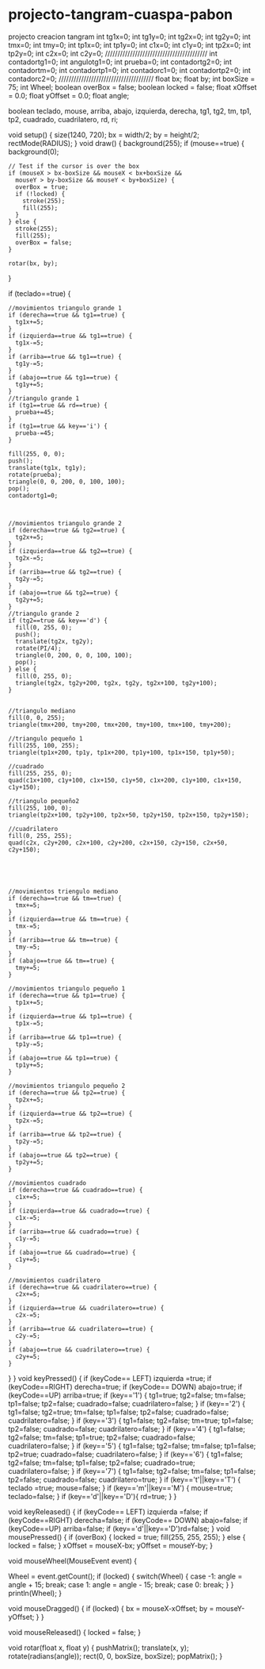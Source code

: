 # projecto-tangram-cuaspa-pabon
projecto creacion tangram
int tg1x=0;
int tg1y=0;
int tg2x=0;
int tg2y=0;
int tmx=0;
int tmy=0;
int tp1x=0;
int tp1y=0;
int c1x=0;
int c1y=0;
int tp2x=0;
int tp2y=0;
int c2x=0;
int c2y=0;
/////////////////////////////////////////
int contadortg1=0;
int angulotg1=0;
int prueba=0;
int contadortg2=0;
int contadortm=0;
int contadortp1=0;
int contadorc1=0;
int contadortp2=0;
int contadorc2=0;
//////////////////////////////////////
float bx;
float by;
int boxSize = 75;
int Wheel;
boolean overBox = false;
boolean locked = false;
float xOffset = 0.0; 
float yOffset = 0.0; 
float angle;

boolean teclado, mouse, arriba, abajo, izquierda, derecha, tg1, tg2, tm, tp1, tp2, cuadrado, cuadrilatero, rd, ri;

void setup() {
  size(1240, 720);
  bx = width/2;
  by = height/2;
  rectMode(RADIUS);
}
void draw() {
  background(255);
  if (mouse==true) {
    background(0);

    // Test if the cursor is over the box 
    if (mouseX > bx-boxSize && mouseX < bx+boxSize && 
      mouseY > by-boxSize && mouseY < by+boxSize) {
      overBox = true;
      if (!locked) { 
        stroke(255); 
        fill(255);
      }
    } else {
      stroke(255);
      fill(255);
      overBox = false;
    }

    rotar(bx, by);
  }


  if (teclado==true) { 

    //movimientos triangulo grande 1
    if (derecha==true && tg1==true) {
      tg1x+=5;
    }
    if (izquierda==true && tg1==true) {
      tg1x-=5;
    }
    if (arriba==true && tg1==true) {
      tg1y-=5;
    }
    if (abajo==true && tg1==true) {
      tg1y+=5;
    }
    //triangulo grande 1
    if (tg1==true && rd==true) {
      prueba+=45;
    } 
    if (tg1==true && key=='i') {
      prueba-=45;
    } 
    
    fill(255, 0, 0);
    push();
    translate(tg1x, tg1y);
    rotate(prueba); 
    triangle(0, 0, 200, 0, 100, 100);
    pop();
    contadortg1=0;
    


    //movimientos triangulo grande 2
    if (derecha==true && tg2==true) {
      tg2x+=5;
    }
    if (izquierda==true && tg2==true) {
      tg2x-=5;
    }
    if (arriba==true && tg2==true) {
      tg2y-=5;
    }
    if (abajo==true && tg2==true) {
      tg2y+=5;
    }
    //triangulo grande 2
    if (tg2==true && key=='d') {
      fill(0, 255, 0);
      push();
      translate(tg2x, tg2y);
      rotate(PI/4);      
      triangle(0, 200, 0, 0, 100, 100);
      pop();
    } else {
      fill(0, 255, 0);
      triangle(tg2x, tg2y+200, tg2x, tg2y, tg2x+100, tg2y+100);
    }


    //triangulo mediano
    fill(0, 0, 255);
    triangle(tmx+200, tmy+200, tmx+200, tmy+100, tmx+100, tmy+200);

    //triangulo pequeño 1
    fill(255, 100, 255);
    triangle(tp1x+200, tp1y, tp1x+200, tp1y+100, tp1x+150, tp1y+50);

    //cuadrado
    fill(255, 255, 0);
    quad(c1x+100, c1y+100, c1x+150, c1y+50, c1x+200, c1y+100, c1x+150, c1y+150);

    //triangulo pequeño2
    fill(255, 100, 0);
    triangle(tp2x+100, tp2y+100, tp2x+50, tp2y+150, tp2x+150, tp2y+150);

    //cuadrilatero
    fill(0, 255, 255);
    quad(c2x, c2y+200, c2x+100, c2y+200, c2x+150, c2y+150, c2x+50, c2y+150);





    //movimientos triengulo mediano
    if (derecha==true && tm==true) {
      tmx+=5;
    }
    if (izquierda==true && tm==true) {
      tmx-=5;
    }
    if (arriba==true && tm==true) {
      tmy-=5;
    }
    if (abajo==true && tm==true) {
      tmy+=5;
    }

    //movimientos triangulo pequeño 1
    if (derecha==true && tp1==true) {
      tp1x+=5;
    }
    if (izquierda==true && tp1==true) {
      tp1x-=5;
    }
    if (arriba==true && tp1==true) {
      tp1y-=5;
    }
    if (abajo==true && tp1==true) {
      tp1y+=5;
    }

    //movimientos triangulo pequeño 2
    if (derecha==true && tp2==true) {
      tp2x+=5;
    }
    if (izquierda==true && tp2==true) {
      tp2x-=5;
    }
    if (arriba==true && tp2==true) {
      tp2y-=5;
    }
    if (abajo==true && tp2==true) {
      tp2y+=5;
    }

    //movimientos cuadrado
    if (derecha==true && cuadrado==true) {
      c1x+=5;
    }
    if (izquierda==true && cuadrado==true) {
      c1x-=5;
    }
    if (arriba==true && cuadrado==true) {
      c1y-=5;
    }
    if (abajo==true && cuadrado==true) {
      c1y+=5;
    }

    //movimientos cuadrilatero
    if (derecha==true && cuadrilatero==true) {
      c2x+=5;
    }
    if (izquierda==true && cuadrilatero==true) {
      c2x-=5;
    }
    if (arriba==true && cuadrilatero==true) {
      c2y-=5;
    }
    if (abajo==true && cuadrilatero==true) {
      c2y+=5;
    }
  }
}
void keyPressed() {
  if (keyCode== LEFT) izquierda =true;
  if (keyCode==RIGHT) derecha=true;
  if (keyCode== DOWN) abajo=true;
  if (keyCode==UP) arriba=true;
  if (key=='1') {
    tg1=true; 
    tg2=false;
    tm=false;
    tp1=false;
    tp2=false;
    cuadrado=false;
    cuadrilatero=false;
  }
  if (key=='2') {
    tg1=false; 
    tg2=true;
    tm=false;
    tp1=false;
    tp2=false;
    cuadrado=false;
    cuadrilatero=false;
  }
  if (key=='3') {
    tg1=false; 
    tg2=false;
    tm=true;
    tp1=false;
    tp2=false;
    cuadrado=false;
    cuadrilatero=false;
  } 
  if (key=='4') {
    tg1=false; 
    tg2=false;
    tm=false;
    tp1=true;
    tp2=false;
    cuadrado=false;
    cuadrilatero=false;
  }
  if (key=='5') {
    tg1=false; 
    tg2=false;
    tm=false;
    tp1=false;
    tp2=true;
    cuadrado=false;
    cuadrilatero=false;
  } 
  if (key=='6') {
    tg1=false; 
    tg2=false;
    tm=false;
    tp1=false;
    tp2=false;
    cuadrado=true;
    cuadrilatero=false;
  }
  if (key=='7') {
    tg1=false; 
    tg2=false;
    tm=false;
    tp1=false;
    tp2=false;
    cuadrado=false;
    cuadrilatero=true;
  }
  if (key=='t'||key=='T') {
    teclado =true;
    mouse=false;
  }
  if (key=='m'||key=='M') {
    mouse=true;
    teclado=false;
  }
  if (key=='d'||key=='D'){
    rd=true;
  }
}

void keyReleased() {
  if (keyCode== LEFT) izquierda =false;
  if (keyCode==RIGHT) derecha=false;
  if (keyCode== DOWN) abajo=false;
  if (keyCode==UP) arriba=false;
  if (key=='d'||key=='D')rd=false;
}
void mousePressed() {
  if (overBox) { 
    locked = true; 
    fill(255, 255, 255);
  } else {
    locked = false;
  }
  xOffset = mouseX-bx; 
  yOffset = mouseY-by;
}

void mouseWheel(MouseEvent event) {

  Wheel = event.getCount();
  if (locked) {
    switch(Wheel) {
    case -1: 
      angle = angle + 15;
      break;
    case 1: 
      angle = angle - 15;
      break;
    case 0:
      break;
    }
  }
  println(Wheel);
}

void mouseDragged() {
  if (locked) {
    bx = mouseX-xOffset; 
    by = mouseY-yOffset;
  }
}

void mouseReleased() {
  locked = false;
}

void rotar(float x, float y)
{
  pushMatrix();
  translate(x, y);
  rotate(radians(angle));
  rect(0, 0, boxSize, boxSize);
  popMatrix();
}
